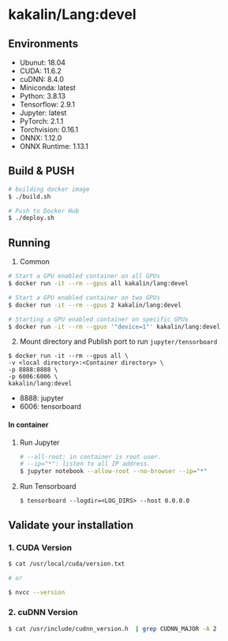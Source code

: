 # kakalin/Lang:devel

## Environments

- Ubunut: 18.04
- CUDA: 11.6.2
- cuDNN: 8.4.0
- Miniconda: latest
- Python: 3.8.13
- Tensorflow: 2.9.1
- Jupyter: latest
- PyTorch: 2.1.1
- Torchvision: 0.16.1
- ONNX: 1.12.0
- ONNX Runtime: 1.13.1

## Build & PUSH

```bash
# building docker image
$ ./build.sh

# Push to Docker Hub
$ ./deploy.sh
```

## Running

1. Common

```bash
# Start a GPU enabled container on all GPUs
$ docker run -it --rm --gpus all kakalin/lang:devel 

# Start a GPU enabled container on two GPUs
$ docker run -it --rm --gpus 2 kakalin/lang:devel

# Starting a GPU enabled container on specific GPUs
$ docker run -it --rm --gpus '"device=1"' kakalin/lang:devel
```

2. Mount directory and Publish port to run `jupyter/tensorboard`

```
$ docker run -it --rm --gpus all \
-v <local directory>:<Container directory> \
-p 8888:8888 \ 
-p 6006:6006 \
kakalin/lang:devel
```
- 8888: jupyter
- 6006: tensorboard

#### In container

1. Run Jupyter
   
    ```bash
    # --all-root: in container is root user.
    # --ip="*": listen to all IP address.
    $ jupyter notebook --allow-root --no-browser --ip="*"
    ```

2. Run Tensorboard

    ```
    $ tensorboard --logdir=<LOG_DIRS> --host 0.0.0.0 
    ```

## Validate your installation

### 1. CUDA Version

```bash
$ cat /usr/local/cuda/version.txt

# or

$ nvcc --version
```

### 2. cuDNN Version

```bash
$ cat /usr/include/cudnn_version.h  | grep CUDNN_MAJOR -A 2
```
